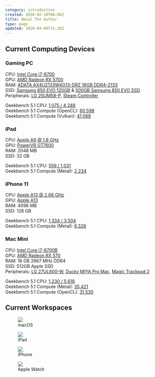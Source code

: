 ```yaml
---
category: introduction
created: 2016-02-10T06:06Z
title: About The Author
type: page
updated: 2020-04-09T15:20Z
---
```


## Current Computing Devices

### Gaming PC

CPU: [Intel Core i7-6700](http://ark.intel.com/products/88196/Intel-Core-i7-6700-Processor-8M-Cache-up-to-4_00-GHz)<br>
GPU: [AMD Radeon RX 5700](https://www.amd.com/en/products/graphics/amd-radeon-rx-5700)<br>
RAM: [ADATA AX4U2133W4G13-DRZ 16GB DDR4-2133](http://www.adata.com/en/xpg-dram/orderinfo/305)<br>
SSD: [Samsung 850 EVO 120GB](http://www.samsung.com/us/computing/memory-storage/solid-state-drives/ssd-850-evo-2-5-sata-iii-120gb-mz-75e120b-am/) & [500GB Samsung 850 EVO SSD](http://www.samsung.com/us/computing/memory-storage/solid-state-drives/ssd-850-evo-2-5-sata-iii-500gb-mz-75e500b-am/)<br>
Peripherals: [LG 25UM58-P](http://www.lg.com/us/monitors/lg-25UM58-P-ultrawide-monitor), [Steam Controller](http://store.steampowered.com/app/353370/)

Geekbench 5.1 CPU: [1,075 / 4,248](https://browser.geekbench.com/v5/cpu/989593)<br>
Geekbench 5.1 Compute (OpenCL): [60,598](https://browser.geekbench.com/v5/compute/421969)<br>
Geekbench 5.1 Compute (Vulkan): [41,069](https://browser.geekbench.com/v5/compute/421975)

### iPad

CPU: [Apple A9 @ 1.8 GHz](https://en.wikipedia.org/wiki/Apple_A9)<br>
GPU: [PowerVR GT7600](https://en.wikipedia.org/wiki/PowerVR#Series7XT_.28Rogue.29)<br>
RAM: 2048 MB<br>
SSD: 32 GB

Geekbench 5.1 CPU: [559 / 1,031](https://browser.geekbench.com/v5/cpu/989663)<br>
Geekbench 5.1 Compute (Metal): [2,234](https://browser.geekbench.com/v5/compute/422007)

### iPhone 11

CPU: [Apple A13 @ 2.66 GHz](https://en.wikipedia.org/wiki/Apple_A13)<br>
GPU: [Apple A13](https://en.wikipedia.org/wiki/Apple_A13)<br>
RAM: 4096 MB<br>
SSD: 128 GB

Geekbench 5.1 CPU: [1,334 / 3,504](https://browser.geekbench.com/v5/cpu/989662)<br>
Geekbench 5.1 Compute (Metal): [6,326](https://browser.geekbench.com/v5/compute/422001)

### Mac Mini

CPU: [Intel Core i7-8700B](https://ark.intel.com/products/134905/Intel-Core-i7-8700B-Processor-12M-Cache-up-to-4-60-GHz-)<br>
GPU: [AMD Radeon RX 570](https://www.amd.com/en/products/graphics/radeon-rx-570)<br>
RAM: 16 GB 2667 MHz DDR4<br>
SSD: 512GB Apple SSD<br>
Peripherals: [LG 27UL600-W](https://www.lg.com/us/monitors/lg-27UL600-W-4k-uhd-led-monitor), [Ducky MIYA Pro Mac](https://mechanicalkeyboards.com/shop/index.php?l=product_detail&p=4285), [Magic Trackpad 2](https://en.wikipedia.org/wiki/Magic_Trackpad_2)

Geekbench 5.1 CPU: [1,230 / 5,618](https://browser.geekbench.com/v5/cpu/989607)<br>
Geekbench 5.1 Compute (Metal): [35,421](https://browser.geekbench.com/v5/compute/735313)<br>
Geekbench 5.1 Compute (OpenCL): [31,530](https://browser.geekbench.com/v5/compute/735318)

## Current Workspaces

<figure>
	<img src='/images/about-the-author_macos.jpg'>
	<figcaption>macOS</figcaption>
</figure>

<figure>
	<img src='/images/about-the-author_ipad.jpg'>
	<figcaption>iPad</figcaption>
</figure>

<figure class='half'>
	<img src='/images/about-the-author_iphone.jpg'>
	<figcaption>iPhone</figcaption>
</figure>

<figure class='quarter'>
	<img src='/images/about-the-author_watch.jpg'>
	<figcaption>Apple Watch</figcaption>
</figure>
